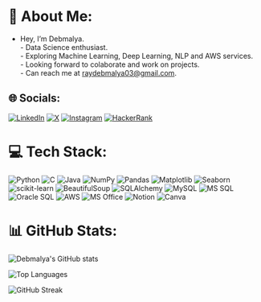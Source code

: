 # 💫 About Me:
-  Hey, I’m Debmalya.  <br>-  Data Science enthusiast.<br>-  Exploring Machine Learning, Deep Learning, NLP and AWS services.  <br>-  Looking forward to colaborate and work on projects.   <br>-  Can reach me at raydebmalya03@gmail.com.


## 🌐 Socials:
[![LinkedIn](https://img.shields.io/badge/LinkedIn-%230077B5.svg?logo=linkedin&logoColor=white)](https://linkedin.com/in/https://www.linkedin.com/in/siddharth-kumar-choudhary-645133249/) [![X](https://img.shields.io/badge/X-black.svg?logo=x&logoColor=white)](https://x.com/ray_debmalya) [![Instagram](https://img.shields.io/badge/Instagram-%23E4405F.svg?logo=instagram&logoColor=white)](https://www.instagram.com/debmalyaaaa/)
[![HackerRank](https://img.shields.io/badge/HackerRank-%2300EA64.svg?logo=hackerrank&logoColor=white)](https://www.hackerrank.com/profile/24_CSTA_2022)


# 💻 Tech Stack:
![Python](https://img.shields.io/badge/python-3670A0?style=for-the-badge&logo=python&logoColor=ffdd54) ![C](https://img.shields.io/badge/C-00599C?style=for-the-badge&logo=c&logoColor=white) ![Java](https://img.shields.io/badge/Java-007396?style=for-the-badge&logo=java&logoColor=white)  ![NumPy](https://img.shields.io/badge/numpy-%23013243.svg?style=for-the-badge&logo=numpy&logoColor=white) ![Pandas](https://img.shields.io/badge/pandas-%23150458.svg?style=for-the-badge&logo=pandas&logoColor=white) ![Matplotlib](https://img.shields.io/badge/Matplotlib-%23ffffff.svg?style=for-the-badge&logo=Matplotlib&logoColor=black) ![Seaborn](https://img.shields.io/badge/Seaborn-4B77A9?style=for-the-badge&logo=seaborn&logoColor=white) ![scikit-learn](https://img.shields.io/badge/scikit--learn-%23F7931E.svg?style=for-the-badge&logo=scikit-learn&logoColor=white) ![BeautifulSoup](https://img.shields.io/badge/BeautifulSoup-4B8BBE?style=for-the-badge&logo=python&logoColor=white) ![SQLAlchemy](https://img.shields.io/badge/SQLAlchemy-D71F00?style=for-the-badge&logo=python&logoColor=white) ![MySQL](https://img.shields.io/badge/mysql-4479A1.svg?style=for-the-badge&logo=mysql&logoColor=white) ![MS SQL](https://img.shields.io/badge/MS%20SQL-CC2927?style=for-the-badge&logo=microsoftsqlserver&logoColor=white) ![Oracle SQL](https://img.shields.io/badge/Oracle%20SQL-F80000?style=for-the-badge&logo=oracle&logoColor=white) ![AWS](https://img.shields.io/badge/AWS-232F3E?style=for-the-badge&logo=amazonaws&logoColor=FF9900) ![MS Office](https://img.shields.io/badge/MS%20Office-D83B01?style=for-the-badge&logo=microsoftoffice&logoColor=white) ![Notion](https://img.shields.io/badge/Notion-000000?style=for-the-badge&logo=notion&logoColor=white)  ![Canva](https://img.shields.io/badge/Canva-%2300C4CC.svg?style=for-the-badge&logo=Canva&logoColor=white)  

# 📊 GitHub Stats:
![Debmalya's GitHub stats](https://github-readme-stats.vercel.app/api?username=rayooooooo&show_icons=true&theme=radical)

![Top Languages](https://github-readme-stats.vercel.app/api/top-langs/?username=rayooooooo&layout=compact&theme=radical)

![GitHub Streak](https://github-readme-streak-stats.herokuapp.com/?user=rayooooooo&theme=radical)


